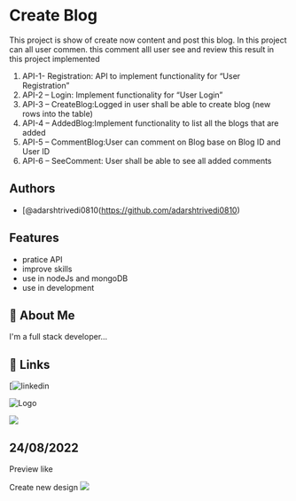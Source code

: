 
# Create Blog
This project is show of create now content and post this blog.
In this project can all user commen. this comment alll user see and review 
this result in this project implemented
1.	API-1- Registration: API to implement functionality for “User Registration”
2.	API-2 – Login: Implement functionality for “User Login”
3.	API-3 – CreateBlog:Logged in user shall be able to create blog (new rows into the table)
4.	API-4 – AddedBlog:Implement functionality to list all the blogs that are added
5.	API-5 – CommentBlog:User can comment on Blog base on Blog ID and User ID
6.	API-6 – SeeComment: User shall be able to see all added comments 


## Authors

- [@adarshtrivedi0810(https://github.com/adarshtrivedi0810)


## Features

- pratice API
- improve skills
- use in nodeJs and mongoDB
- use in development


## 🚀 About Me
I'm a full stack developer...


## 🔗 Links
[![linkedin](https://www.linkedin.com/in/adarshtrivedi08/)



![Logo](https://cdn.logojoy.com/wp-content/uploads/2018/05/30164153/8_big22-768x591.png)


![](image/1.png)

## 24/08/2022
Preview like

Create new design
![](image/2.png)

